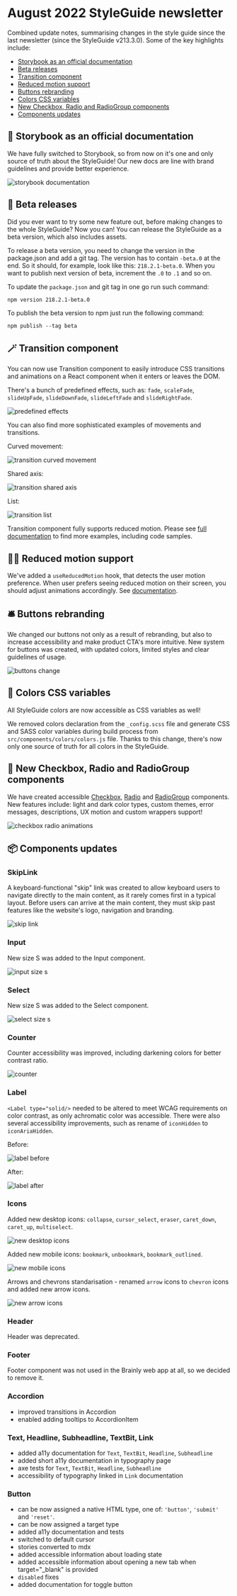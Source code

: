 # August 2022 StyleGuide newsletter

Combined update notes, summarising changes in the style guide since the last newsletter (since the StyleGuide v213.3.0). Some of the key highlights include:

- [Storybook as an official documentation](#-storybook-as-an-official-documentation)
- [Beta releases](#-beta-releases)
- [Transition component](#-transition-component)
- [Reduced motion support](#-reduced-motion-support)
- [Buttons rebranding](#-buttons-rebranding)
- [Colors CSS variables](#-colors-css-variables)
- [New Checkbox, Radio and RadioGroup components](#-new-checkbox-radio-and-radiogroup-components)
- [Components updates](#-components-updates)

## 🚀 Storybook as an official documentation

We have fully switched to Storybook, so from now on it's one and only source of truth about the StyleGuide! Our new docs are line with brand guidelines and provide better experience.

![storybook documentation](./assets/2022-august/storybook-documentation.png)

## 🚀 Beta releases

Did you ever want to try some new feature out, before making changes to the whole StyleGuide? Now you can! You can release the StyleGuide as a beta version, which also includes assets.

To release a beta version, you need to change the version in the package.json and add a git tag. The version has to contain `-beta.0` at the end. So it should, for example, look like this: `218.2.1-beta.0`. When you want to publish next version of beta, increment the `.0` to `.1` and so on.

To update the `package.json` and git tag in one go run such command:

```
npm version 218.2.1-beta.0
```

To publish the beta version to npm just run the following command:

```
npm publish --tag beta
```

## 🪄 Transition component

You can now use Transition component to easily introduce CSS transitions and animations on a React component when it enters or leaves the DOM.

There's a bunch of predefined effects, such as: `fade`, `scaleFade`, `slideUpFade`, `slideDownFade`, `slideLeftFade` and `slideRightFade`.

![predefined effects](./assets/2022-august/transition-predefined.gif)

You can also find more sophisticated examples of movements and transitions.

Curved movement:

![transition curved movement](./assets/2022-august/transition-curved.gif)

Shared axis:

![transition shared axis](./assets/2022-august/transition-axis.gif)

List:

![transition list](./assets/2022-august/transition-list.gif)

Transition component fully supports reduced motion. Please see [full documentation](https://styleguide.brainly.com/218.2.0/docs/?path=/docs/components-transition--default-story) to find more examples, including code samples.

## 😵‍💫 Reduced motion support

We've added a `useReducedMotion` hook, that detects the user motion preference. When user prefers seeing reduced motion on their screen, you should adjust animations accordingly. See [documentation](https://styleguide.brainly.com/218.2.0/docs/?path=/story/utilities-usereducedmotion--page).

## 🛎 Buttons rebranding

We changed our buttons not only as a result of rebranding, but also to increase accessibility and make product CTA's more intuitive. New system for buttons was created, with updated colors, limited styles and clear guidelines of usage.

![buttons change](./assets/2022-august/buttons-change.png)

## 🎨 Colors CSS variables

All StyleGuide colors are now accessible as CSS variables as well!

We removed colors declaration from the `_config.scss` file and generate CSS and SASS color variables during build process from `src/components/colors/colors.js` file. Thanks to this change, there's now only one source of truth for all colors in the StyleGuide.

## 🔘 New Checkbox, Radio and RadioGroup components

We have created accessible [Checkbox](https://styleguide.brainly.com/218.2.0/docs/?path=/story/components-form-checkbox--default-story), [Radio](https://styleguide.brainly.com/218.2.0/docs/?path=/story/components-form-radio--default-story) and [RadioGroup](https://styleguide.brainly.com/218.2.0/docs/?path=/story/components-form-radio-group--default-story) components. New features include: light and dark color types, custom themes, error messages, descriptions, UX motion and custom wrappers support!

![checkbox radio animations](./assets/2022-august/checkbox-radio-animations.gif)

## 📦 Components updates

### SkipLink

A keyboard-functional "skip" link was created to allow keyboard users to navigate directly to the main content, as it rarely comes first in a typical layout. Before users can arrive at the main content, they must skip past features like the website's logo, navigation and branding.

![skip link](./assets/2022-august/skiplink.png)

### Input

New size S was added to the Input component.

![input size s](./assets/2022-august/input-size-s.png)

### Select

New size S was added to the Select component.

![select size s](./assets/2022-august/select-size-s.png)

### Counter

Counter accessibility was improved, including darkening colors for better contrast ratio.

![counter](./assets/2022-august/counter.png)

### Label

`<Label type="solid/>` needed to be altered to meet WCAG requirements on color contrast, as only achromatic color was accessible. There were also several accessibility improvements, such as rename of `iconHidden` to `iconAriaHidden`.

Before:

![label before](./assets/2022-august/label-before.png)

After:

![label after](./assets/2022-august/label-after.png)

### Icons

Added new desktop icons: `collapse`, `cursor_select`, `eraser`, `caret_down`, `caret_up`, `multiselect`.

![new desktop icons](./assets/2022-august/new-desktop-icons.png)

Added new mobile icons: `bookmark`, `unbookmark`, `bookmark_outlined`.

![new mobile icons](./assets/2022-august/new-mobile-icons.png)

Arrows and chevrons standarisation - renamed `arrow` icons to `chevron` icons and added new arrow icons.

![new arrow icons](./assets/2022-august/new-arrow-icons.png)

### Header

Header was deprecated.

### Footer

Footer component was not used in the Brainly web app at all, so we decided to remove it.

### Accordion

- improved transitions in Accordion
- enabled adding tooltips to AccordionItem

### Text, Headline, Subheadline, TextBit, Link

- added a11y documentation for `Text`, `TextBit`, `Headline`, `Subheadline`
- added short a11y documentation in typography page
- axe tests for `Text`, `TextBit`, `Headline`, `Subheadline`
- accessibility of typography linked in `Link` documentation

### Button

- can be now assigned a native HTML type, one of: `'button'`, `'submit'` and `'reset'`.
- can be now assigned a target type
- added a11y documentation and tests
- switched to default cursor
- stories converted to mdx
- added accessible information about loading state
- added accessible information about opening a new tab when target="\_blank" is provided
- `disabled` fixes
- added documentation for toggle button
